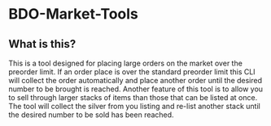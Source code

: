# BDO-Market-Tools

## What is this?

This is a tool designed for placing large orders on the market over the preorder limit.
If an order place is over the standard preorder limit this CLI will collect the order automatically and place another order until the desired number to be brought is reached.
Another feature of this tool is to allow you to sell through larger stacks of items than those that can be listed at once.
The tool will collect the silver from you listing and re-list another stack until the desired number to be sold has been reached.